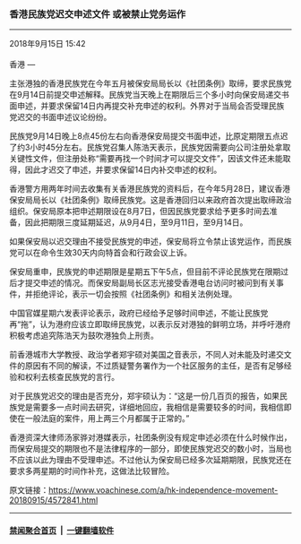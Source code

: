### 香港民族党迟交申述文件 或被禁止党务运作
------------------------

<div class="published">
 <span class="date" title="中国时间">
  <time datetime="2018-09-15T15:42:52+08:00">
   2018年9月15日 15:42
  </time>
 </span>
</div>
<br/>
<div class="wsw">
 <span class="dateline">
  香港 —
 </span>
 <p>
  主张港独的香港民族党在今年五月被保安局局长以《社团条例》取缔，要求民族党在9月14日前提交申述解释。民族党当天晚上在期限后三个多小时向保安局递交书面申述，并要求保留14日内再提交补充申述的权利。外界对于当局会否受理民族党迟交的书面申述议论纷纷。
 </p>
 <p>
  民族党9月14日晚上8点45份左右向香港保安局提交书面申述，比原定期限五点迟了约3小时45分左右。民族党召集人陈浩天表示，民族党因需要向公司注册处拿取关键性文件，但注册处称“需要再找一个时间才可以提交文件”，因该文件还未能取得，因此才迟交了申述，并要求保留14日内补交申述的权利。
 </p>
 <p>
  香港警方用两年时间去收集有关香港民族党的资料后，在今年5月28日，建议香港保安局局长以《社团条例》取缔民族党。这是香港回归以来政府首次提出取缔政治组织。保安局原本把申述期限设在8月7日，但因民族党要求给予更多时间去准备，因此把期限三度延期延迟，从9月4日，至9月11日，至9月14日。
 </p>
 <p>
  如果保安局以迟交理由不接受民族党的申述，保安局将立令禁止该党运作，而民族党可以在命令生效30天内向特首会和行政会议上诉。
 </p>
 <p>
  保安局重申，民族党的申述期限是星期五下午5点，但目前不评论民族党在限期过后才提交申述的情况。而保安局副局长区志光接受香港电台访问时被问到有关事件，并拒绝评论，表示一切会按照《社团条例》和相关法例处理。
 </p>
 <p>
  中国官媒星期六发表评论表示，政府已经给予足够时间申述，不能让民族党再“拖”，认为港府应该立即取缔民族党，以表示反对港独的鲜明立场，并呼吁港府积极考虑追究陈浩天为鼓吹港独负上刑责。
 </p>
 <p>
  前香港城市大学教授、政治学者郑宇硕对美国之音表示，不同人对未能及时递交文件的原因有不同的解读，不过质疑警务署作为一个社区服务的主任，是否有足够经验和权利去核查民族党的言行。
 </p>
 <p>
  对于民族党迟交的理由是否充分，郑宇硕认为：“这是一份几百页的报告，如果民族党是需要多一点时间去研究，详细地回应，我相信是需要较多的时间，我相信即使在一般法庭的案件，用上两三个月都属于正常的。”
 </p>
 <p>
  香港资深大律师汤家骅对港媒表示，社团条例没有规定申述必须在什么时候作出，而保安局提交的期限也不是法律程序的一部分，即使民族党迟交的数小时，当局也不应该以此为理由不受理申述。不过他认为保安局已经多次延期期限，民族党还在要求多两星期的时间作补充，这做法比较冒险。
 </p>
 <p>
 </p>
</div>

原文链接：https://www.voachinese.com/a/hk-independence-movement-20180915/4572841.html


------------------------
#### [禁闻聚合首页](https://github.com/gfw-breaker/banned-news/blob/master/README.md) &nbsp;|&nbsp;  [一键翻墙软件](https://github.com/gfw-breaker/nogfw/blob/master/README.md)